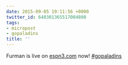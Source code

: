 ```yaml
---
date: 2015-09-05 19:11:56 +0000
twitter_id: 640301365517004800
tags:
- micropost
- gopaladins
title: ''
---
```


Furman is live on [espn3.com](http://espn3.com) now! [#gopaladins](https://twitter.com/hashtag/gopaladins)

